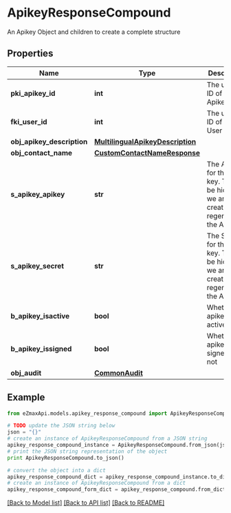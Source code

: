 # ApikeyResponseCompound

An Apikey Object and children to create a complete structure

## Properties
Name | Type | Description | Notes
------------ | ------------- | ------------- | -------------
**pki_apikey_id** | **int** | The unique ID of the Apikey | 
**fki_user_id** | **int** | The unique ID of the User | 
**obj_apikey_description** | [**MultilingualApikeyDescription**](MultilingualApikeyDescription.md) |  | 
**obj_contact_name** | [**CustomContactNameResponse**](CustomContactNameResponse.md) |  | 
**s_apikey_apikey** | **str** | The Apikey for the API key.  This will be hidden if we are not creating or regenerating the Apikey. | [optional] 
**s_apikey_secret** | **str** | The Secret for the API key.  This will be hidden if we are not creating or regenerating the Apikey. | [optional] 
**b_apikey_isactive** | **bool** | Whether the apikey is active or not | 
**b_apikey_issigned** | **bool** | Whether the apikey is signed or not | [optional] 
**obj_audit** | [**CommonAudit**](CommonAudit.md) |  | 

## Example

```python
from eZmaxApi.models.apikey_response_compound import ApikeyResponseCompound

# TODO update the JSON string below
json = "{}"
# create an instance of ApikeyResponseCompound from a JSON string
apikey_response_compound_instance = ApikeyResponseCompound.from_json(json)
# print the JSON string representation of the object
print ApikeyResponseCompound.to_json()

# convert the object into a dict
apikey_response_compound_dict = apikey_response_compound_instance.to_dict()
# create an instance of ApikeyResponseCompound from a dict
apikey_response_compound_form_dict = apikey_response_compound.from_dict(apikey_response_compound_dict)
```
[[Back to Model list]](../README.md#documentation-for-models) [[Back to API list]](../README.md#documentation-for-api-endpoints) [[Back to README]](../README.md)


